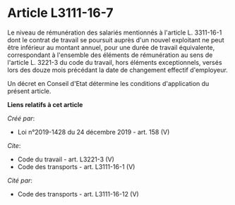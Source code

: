 # Article L3111-16-7

Le niveau de rémunération des salariés mentionnés à l'article L. 3311-16-1 dont le contrat de travail se poursuit auprès d'un
nouvel exploitant ne peut être inférieur au montant annuel, pour une durée de travail équivalente, correspondant à l'ensemble
des éléments de rémunération au sens de l'article L. 3221-3 du code du travail, hors éléments exceptionnels, versés lors des
douze mois précédant la date de changement effectif d'employeur. 

Un décret en Conseil d'Etat détermine les conditions d'application du présent article.

**Liens relatifs à cet article**

_Créé par_:

  - Loi n°2019-1428 du 24 décembre 2019 - art. 158 (V)

_Cite_:

  - Code du travail - art. L3221-3 (V)
  - Code des transports - art. L3111-16-1 (V)

_Cité par_:

  - Code des transports - art. L3111-16-12 (V)
